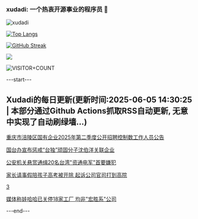 ### xudadi: 一个热衷开源事业的程序员 👋

![xudadi](https://github-readme-stats-git-masterorgs-github-readme-stats-team.vercel.app/api?username=xudadi)

[![Top Langs](https://github-readme-stats.vercel.app/api/top-langs/?username=xudadi)](https://github.com/anuraghazra/github-readme-stats)

[![GitHub Streak](https://streak-stats.demolab.com?user=xudadi&locale=zh_Hans)](https://git.io/streak-stats)

![](https://raw.githubusercontent.com/xudadi/xudadi/main/assets/github-contribution-grid-snake.svg)

![VISITOR+COUNT](https://komarev.com/ghpvc/?username=xudadi&label=VISITOR+COUNT)


---start---

## Xudadi的每日更新(更新时间:2025-06-05 14:30:25 | 本部分通过Github Actions抓取RSS自动更新, 无意中实现了自动刷绿墙...)

[重庆市涪陵区国有企业2025年第二季度公开招聘控制数工作人员公告](https://www.gongkaoleida.com/article/2432959)

[国台办宣布惩戒“台独”顽固分子沈伯洋关联企业](https://m.163.com/news/article/K19CI8I20534A4SC.html)

[公安机关悬赏通缉20名台湾"资通电军"首要嫌犯](https://m.163.com/news/article/K19AMIVS000189PS.html)

[家长请事假陪孩子高考被开除 起诉公司官司打到高院](https://m.163.com/news/article/K17F6KJN055040N3.html)

[3](https://m.163.com/touch/news/sub/domestic)

[媒体称娃哈哈已关停18家工厂 均非"宏胜系"公司](https://m.163.com/news/article/K17JKI870519DFFO.html)

---end---
